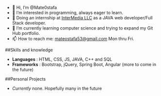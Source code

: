 - 👋 Hi, I’m @Mate0stafa
- 👀 I’m interested in programming, always eager to learn.
- 💼 Doing an internship at [InterMedia LLC](https://www.intermedia.al/) as a JAVA web developer/Full Stack developer.
- 🌱 I’m currently learning computer science and trying to expand my Git Hub portfolio.
- 📫 How to reach me: mateostafa53@gmail.com Mon thru Fri.

##Skills and knowledge
- **Languages** : HTML, CSS, JS, JAVA, C++ and SQL
- **Frameworks** : Bootstrap, jQuery, Spring Boot, Angular (more to come in the future)

##Personal Projects
- *Currently* none. Hopefully many in the future
